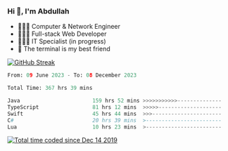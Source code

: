 <h3>Hi 👋, I'm Abdullah</h3>

- 👷🏼‍♂️ Computer & Network Engineer
- 👨🏻‍💻 Full-stack Web Developer
- 👨🏻‍💻 IT Specialist (in progress)
- 🖤 The terminal is my best friend

[![GitHub Streak](https://streak-stats.demolab.com?user=al3bad&theme=transparent&date_format=j%20M%5B%20Y%5D)](https://git.io/streak-stats)

<!--START_SECTION:waka-->

```python
From: 09 June 2023 - To: 08 December 2023

Total Time: 367 hrs 39 mins

Java                       159 hrs 52 mins >>>>>>>>>>>--------------   43.26 %
TypeScript                 81 hrs 12 mins  >>>>>--------------------   21.97 %
Swift                      45 hrs 44 mins  >>>----------------------   12.38 %
C#                         20 hrs 39 mins  >------------------------   05.59 %
Lua                        10 hrs 23 mins  >------------------------   02.81 %
```

<!--END_SECTION:waka-->

<p>
  <a href="https://wakatime.com/@ce2a2aac-0d6b-4d65-b864-8a4bcaf12967"><img src="https://wakatime.com/badge/user/ce2a2aac-0d6b-4d65-b864-8a4bcaf12967.svg" alt="Total time coded since Dec 14 2019" /></a>
</p>
